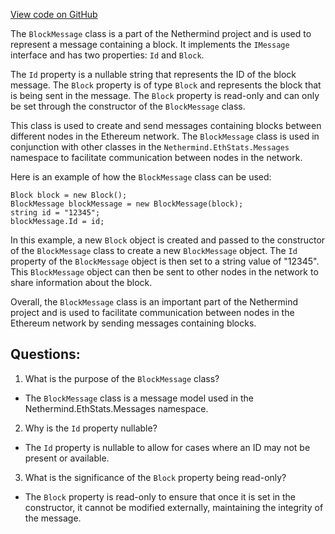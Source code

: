 [View code on GitHub](https://github.com/NethermindEth/nethermind/src/Nethermind/Nethermind.EthStats/Messages/BlockMessage.cs)

The `BlockMessage` class is a part of the Nethermind project and is used to represent a message containing a block. It implements the `IMessage` interface and has two properties: `Id` and `Block`. 

The `Id` property is a nullable string that represents the ID of the block message. The `Block` property is of type `Block` and represents the block that is being sent in the message. The `Block` property is read-only and can only be set through the constructor of the `BlockMessage` class. 

This class is used to create and send messages containing blocks between different nodes in the Ethereum network. The `BlockMessage` class is used in conjunction with other classes in the `Nethermind.EthStats.Messages` namespace to facilitate communication between nodes in the network. 

Here is an example of how the `BlockMessage` class can be used:

```
Block block = new Block();
BlockMessage blockMessage = new BlockMessage(block);
string id = "12345";
blockMessage.Id = id;
```

In this example, a new `Block` object is created and passed to the constructor of the `BlockMessage` class to create a new `BlockMessage` object. The `Id` property of the `BlockMessage` object is then set to a string value of "12345". This `BlockMessage` object can then be sent to other nodes in the network to share information about the block. 

Overall, the `BlockMessage` class is an important part of the Nethermind project and is used to facilitate communication between nodes in the Ethereum network by sending messages containing blocks.
## Questions: 
 1. What is the purpose of the `BlockMessage` class?
- The `BlockMessage` class is a message model used in the Nethermind.EthStats.Messages namespace.

2. Why is the `Id` property nullable?
- The `Id` property is nullable to allow for cases where an ID may not be present or available.

3. What is the significance of the `Block` property being read-only?
- The `Block` property is read-only to ensure that once it is set in the constructor, it cannot be modified externally, maintaining the integrity of the message.